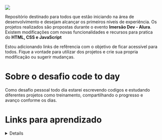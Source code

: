 <img src="https://www.alura.com.br/assets/img/imersoes/dev-2021/logo-imersao-mentalista.svg"> 

Repositório destinado para todos que estão iniciando na área de desenvolvimento e desejam alcançar os primeiros níveis de experiência. Os projetos realizados são propostas durante o evento **Imersão Dev - Alura**. Existem modificações com novas funcionalidades e recursos para pratica do **HTML, CSS e JavaScript** 

Estou adicionando links de refêrencia com o objetivo de ficar acessível para todos. Fique a vontade para utilizar dos projetos e crie sua propria modificação ou sugerir mudanças.

# Sobre o desafio **code to day**
Como desafio pessoal todo dia estarei escrevendo codigos e estudando diferentes projetos como treinamento, compartilhando o progresso e avanço conforme os dias.

# Links para aprendizado
<details>
	
  * [Projeto 01 - Codepen](https://codepen.io/imersao-dev/pen/QWgppMM)
  * [HTML, CSS e JavaScript, quais as diferenças](https://www.alura.com.br/artigos/html-css-e-js-definicoes)
  * [Mais sobre variáveis:](https://developer.mozilla.org/pt-BR/docs/Web/JavaScript/Guide/Grammar_and_types#vari%C3%A1veis)
  * [Mais sobre a função parseFloat:](https://developer.mozilla.org/pt-BR/docs/Web/JavaScript/Reference/Global_Objects/parseFloat)
  * [JavaScript segundo a documentação:](https://developer.mozilla.org/pt-BR/docs/Web/JavaScript)
  * [Primeiros passos na programação:](https://hipsters.tech/primeiros-passos-na-programacao-a-imersao-dev-hipsters-ponto-tech-243/)
  * [O que é Javascript?:](https://www.youtube.com/watch?v=NaVSbnnV75Q)
  * [5 minutos de HTML:](https://www.youtube.com/watch?v=3oSIqIqzN3M)

  * [Projeto 02 - Codepen](https://codepen.io/imersao-dev/pen/38cf7906dcec352d8dbd0f8c4c7c1b10)
  * [Projeto 03 - Codepen](https://codepen.io/imersao-dev/pen/88cd2864e0f8c5803b851cd533799a69)
  * [Repositório do código final da aula 2:](https://codepen.io/imersao-dev/pen/39044b884fd63387c4b075671051ce1a)
  * [Playlist Scuba Dev no Youtube:](https://www.youtube.com/watch?v=wr9w6E9hHE4&list=PLh2Y_pKOa4UekCLUlAmQ89uSMWNlHvhR3)
  * [Strict equality (===):](https://developer.mozilla.org/en-US/docs/Web/JavaScript/Reference/Operators/Strict_equality)
  * [Math.random() no MDN:](https://developer.mozilla.org/pt-BR/docs/Web/JavaScript/Reference/Global_Objects/Math/random)
  * [Operadores com Javascript:](https://www.alura.com.br/artigos/operadores-matematicos-em-javascript)

  * [Projeto 04 - Codepen](https://codepen.io/imersao-dev/pen/15c30c8f7a2a723b9cbcc0943995be3f)
  * [Repositório do código final da aula 3:](https://codepen.io/imersao-dev/pen/ed0d1084a1f81286372a1ac5da0e3171)
  * [Documentação da MDN sobre arrays:](https://developer.mozilla.org/pt-BR/docs/Web/JavaScript/Reference/Global_Objects/Array)

  * [Projeto 05 - Codepen](https://codepen.io/imersao-dev/pen/a72cb555357a41859dfc4999ace1283c)
  * [Repositório do código final da aula 4:](https://codepen.io/imersao-dev/pen/6dbae513411b7f81a955216306a7cdef)

  * [Refazendo a aula 1 com outra linguagem de programação:](https://www.youtube.com/watch?v=DsFb24TgJ0c)
  * [Como abrir um programa do CodePen no VSCode:](https://www.youtube.com/watch?v=xvkuNF_8Coc)

  * [Projeto 06 - Codepen](https://codepen.io/imersao-dev/pen/c3ba80ae177fcded4c257015d4ce719c)
  * [Repositório do código final da aula 5:](https://codepen.io/imersao-dev/pen/XWpWrod)

  * [Projeto 07 - Codepen](https://codepen.io/imersao-dev/pen/WNRNNOb)
  * [Repositório do código final da aula 6:](https://codepen.io/imersao-dev/pen/341843c3ef3d027c441c77d31da79e86)

  * [Projeto 08 - Links de referência](https://codepen.io/imersao-dev/pen/GREGPNb)
  * [Usando o Vscode:](https://www.youtube.com/watch?v=xvkuNF_8Coc)
  * [Primeira aula da imersão com Python:](https://www.youtube.com/watch?v=DsFb24TgJ0c)
  * [Repositório do código final da aula 7:](https://codepen.io/imersao-dev/pen/ZEyXrBJ?editors=0010)

  * [Projeto 09 - Design no Figma:](https://www.figma.com/file/1flmz2iauuNs8JsY6eaBHI/Imers%C3%A3o-Dev-Aula-9?node-id=0%3A1)
  * [Repositório do código final da aula 8:](https://codepen.io/imersao-dev/pen/44102c16ea973fc13878df12d8dd923e)

  * [Projeto 10 - Design no Figma:](https://www.figma.com/file/I4p9ndfOKgjDKalFwd5ASr/Imers%C3%A3o-Dev-Aula-10?node-id=0%3A1)
  * [Pasta com ícones das conquistas:](https://drive.google.com/drive/folders/1QjIKZdSj12SlEi_GLuuY9mC6Z_s9dHU9?usp=sharing)
  * [Código final da aula 9:](https://codepen.io/imersao-dev/pen/61f842fdc4d27b0fe5256496938214af)
  * [Código final da aula 10:](https://codepen.io/imersao-dev/pen/55e126667bfdadc92e7e89991366134b)
  * [Websérie: Git e GitHub para sobrevivência:](https://www.youtube.com/watch?v=BAmvmaKQklQ&list=PLh2Y_pKOa4Uf-cUQOVNGlz_GVHx8QYoE6)
  * [Primeiros passos na programação:](https://hipsters.tech/primeiros-passos-na-programacao-a-imersao-dev-hipsters-ponto-tech-243/)
  * [Dicas de Programação:](https://www.youtube.com/playlist?list=PLTcmLKdIkOWkJY8LJXs1GDqBnxCGsExBO)

	Contéudo extra
	* [Incluindo CSS na página:](https://tableless.github.io/iniciantes/manual/css/inserindo-css.html)
</details>	
